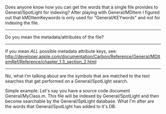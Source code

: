Does anyone know how you can get the words that a single file provides to General/SpotLight for indexing? After playing with     General/MDItem I figured out that     kMDItemKeywords is only used for "General/KEYwords" and not for indexing the file. 

----

Do you mean the metadata/attributes of the file?

----

If you mean *ALL* possible metadata attribute keys, see: http://developer.apple.com/documentation/Carbon/Reference/General/MDItemRef/Reference/chapter_1.3_section_2.html

----

No, what I'm talking about are the symbols that are matched to the text searches that get performed on a General/SpotLight search. 

Simple example. Let's say you have a source code document     General/MyClass.m. This file will be indexed by General/SpotLight and then become searchable by the General/SptLight database. What I'm after are the words that General/SpotLight has added to it's DB.